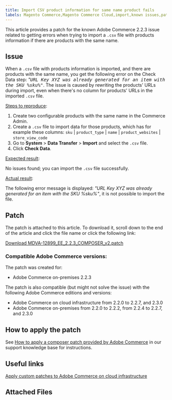 ```yaml
---
title: Import CSV product information for same name product fails
labels: Magento Commerce,Magento Commerce Cloud,import,known issues,patch,troubleshooting,Adobe Commerce,cloud infrastructure,2.2.0,2.2.1,2.2.2,2.2.3,2.2.4,2.2.5,2.2.6,2.2.7,2.3.0
---
```


This article provides a patch for the known Adobe Commerce 2.2.3 issue related to getting errors when trying to import a `.csv` file with products information if there are products with the same name.

## Issue

When a `.csv` file with products information is imported, and there are products with the same name, you get the following error on the Check Data step: *"<tt>URL Key XYZ was already generated for an item with the SKU %sku%"</tt>*. The issue is caused by rewriting the products' URLs during import, even when there's no column for products' URLs in the imported `.csv` file.

<ins>Steps to reproduce</ins>:

1. Create two configurable products with the same name in the Commerce Admin.
1. Create a `.csv` file to import data for those products, which has for example these columns: `sku` | `product_type` | `name` | `product_websites` | `store_view_code`
1. Go to **System** > **Data Transfer** > **Import** and select the `.csv` file.
1. Click **Check Data**.

<ins>Expected result</ins>:

 No issues found; you can import the `.csv` file successfully.

 <ins>Actual result</ins>:

 The following error message is displayed: *"URL Key XYZ was already generated for an item with the SKU %sku%"*, it is not possible to import the file.

## Patch

The patch is attached to this article. To download it, scroll down to the end of the article and click the file name or click the following link:

 [Download MDVA-12899\_EE\_2.2.3\_COMPOSER\_v2.patch](assets/MDVA-12899_EE_2.2.3_COMPOSER_v2.patch.zip)

### Compatible Adobe Commerce versions:

The patch was created for:

* Adobe Commerce on-premises 2.2.3

The patch is also compatible (but might not solve the issue) with the following Adobe Commerce editions and versions:

* Adobe Commerce on cloud infrastructure from 2.2.0 to 2.2.7, and 2.3.0
* Adobe Commerce on-premises from 2.2.0 to 2.2.2, from 2.2.4 to 2.2.7, and 2.3.0

## How to apply the patch

See [How to apply a composer patch provided by Adobe Commerce](https://support.magento.com/hc/en-us/articles/360028367731) in our support knowledge base for instructions.

## Useful links

 [Apply custom patches to Adobe Commerce on cloud infrastructure](https://devdocs.magento.com/guides/v2.3/cloud/project/project-patch.html)

## Attached Files
